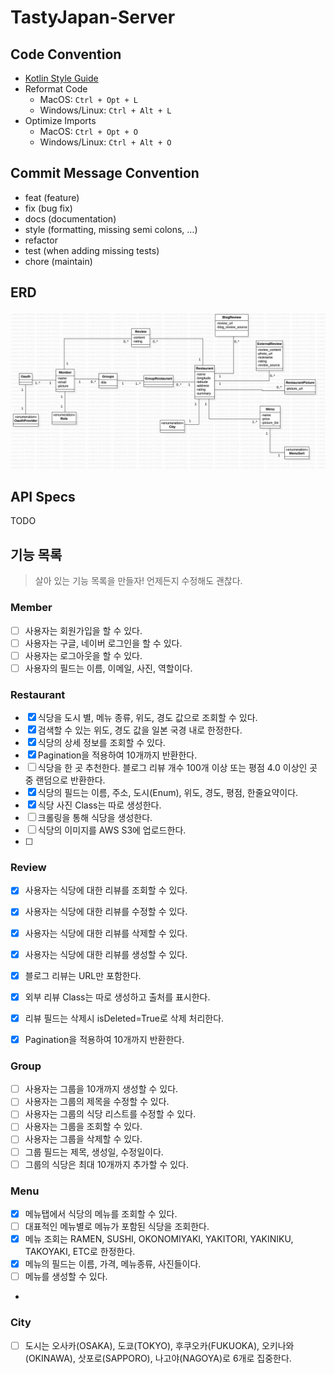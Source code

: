 # TastyJapan-Server

## Code Convention
- [Kotlin Style Guide](https://kotlinlang.org/docs/reference/coding-conventions.html)
- Reformat Code
  - MacOS: `Ctrl + Opt + L`
  - Windows/Linux: `Ctrl + Alt + L`
- Optimize Imports
  - MacOS: `Ctrl + Opt + O`
  - Windows/Linux: `Ctrl + Alt + O`

## Commit Message Convention
- feat (feature)
- fix (bug fix)
- docs (documentation)
- style (formatting, missing semi colons, …)
- refactor
- test (when adding missing tests)
- chore (maintain)

## ERD
![erd](src/main/resources/static/TastyJapan.jpg)

## API Specs
TODO

## 기능 목록
> 살아 있는 기능 목록을 만들자! 언제든지 수정해도 괜찮다.
### Member
- [ ] 사용자는 회원가입을 할 수 있다.
- [ ] 사용자는 구글, 네이버 로그인을 할 수 있다.
- [ ] 사용자는 로그아웃을 할 수 있다.
- [ ] 사용자의 필드는 이름, 이메일, 사진, 역할이다.

### Restaurant
- [x] 식당을 도시 별, 메뉴 종류, 위도, 경도 값으로 조회할 수 있다.
- [x] 검색할 수 있는 위도, 경도 값을 일본 국경 내로 한정한다.
- [x] 식당의 상세 정보를 조회할 수 있다.
- [x] Pagination을 적용하여 10개까지 반환한다.
- [ ] 식당을 한 곳 추천한다. 블로그 리뷰 개수 100개 이상 또는 평점 4.0 이상인 곳 중 랜덤으로 반환한다.
- [x] 식당의 필드는 이름, 주소, 도시(Enum), 위도, 경도, 평점, 한줄요약이다.
- [x] 식당 사진 Class는 따로 생성한다.
- [ ] 크롤링을 통해 식당을 생성한다.
- [ ] 식당의 이미지를 AWS S3에 업로드한다.
- [ ] 

### Review
- [x] 사용자는 식당에 대한 리뷰를 조회할 수 있다.
- [x] 사용자는 식당에 대한 리뷰를 수정할 수 있다.
- [x] 사용자는 식당에 대한 리뷰를 삭제할 수 있다.
- [x] 사용자는 식당에 대한 리뷰를 생성할 수 있다.
- [x] 블로그 리뷰는 URL만 포함한다.
- [x] 외부 리뷰 Class는 따로 생성하고 출처를 표시한다.
- [x] 리뷰 필드는 삭제시 isDeleted=True로 삭제 처리한다.
- [x] Pagination을 적용하여 10개까지 반환한다.


### Group
- [ ] 사용자는 그룹을 10개까지 생성할 수 있다.
- [ ] 사용자는 그룹의 제목을 수정할 수 있다.
- [ ] 사용자는 그룹의 식당 리스트를 수정할 수 있다.
- [ ] 사용자는 그룹을 조회할 수 있다.
- [ ] 사용자는 그룹을 삭제할 수 있다.
- [ ] 그룹 필드는 제목, 생성일, 수정일이다.
- [ ] 그룹의 식당은 최대 10개까지 추가할 수 있다.

### Menu
- [X] 메뉴탭에서 식당의 메뉴를 조회할 수 있다.
- [ ] 대표적인 메뉴별로 메뉴가 포함된 식당을 조회한다.
- [X] 메뉴 조회는 RAMEN, SUSHI, OKONOMIYAKI, YAKITORI, YAKINIKU, TAKOYAKI, ETC로 한정한다.
- [X] 메뉴의 필드는 이름, 가격, 메뉴종류, 사진들이다.
- [ ] 메뉴를 생성할 수 있다.
- 
### City
- [ ] 도시는 오사카(OSAKA), 도쿄(TOKYO), 후쿠오카(FUKUOKA), 오키나와(OKINAWA), 삿포로(SAPPORO), 나고야(NAGOYA)로 6개로 집중한다.